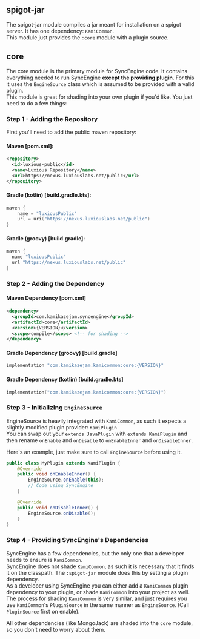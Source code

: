 ## spigot-jar
The spigot-jar module compiles a jar meant for installation on a spigot server. It has one dependency: `KamiCommon`.  
This module just provides the `:core` module with a plugin source.

## core
The core module is the primary module for SyncEngine code. It contains everything needed to run SyncEngine **except the providing plugin**. For this it uses the `EngineSource` class which is assumed to be provided with a valid plugin.  
This module is great for shading into your own plugin if you'd like. You just need to do a few things:

### Step 1 - Adding the Repository
First you'll need to add the public maven repository:
#### Maven [pom.xml]:
```xml
<repository>
  <id>luxious-public</id>
  <name>Luxious Repository</name>
  <url>https://nexus.luxiouslabs.net/public</url>
</repository>
```
#### Gradle (kotlin) [build.gradle.kts]:
```kotlin
maven {
    name = "luxiousPublic"
    url = uri("https://nexus.luxiouslabs.net/public")
}
```
#### Gradle (groovy) [build.gradle]:
```groovy
maven {
  name "luxiousPublic"
  url "https://nexus.luxiouslabs.net/public"
}
```

### Step 2 - Adding the Dependency
#### Maven Dependency [pom.xml]
```xml
<dependency>
  <groupId>com.kamikazejam.syncengine</groupId>
  <artifactId>core</artifactId>
  <version>{VERSION}</version>
  <scope>compile</scope> <!-- for shading -->
</dependency>
```

#### Gradle Dependency (groovy) [build.gradle]
```groovy
implementation "com.kamikazejam.kamicommon:core:{VERSION}"
```

#### Gradle Dependency (kotlin) [build.gradle.kts]
```kotlin
implementation("com.kamikazejam.kamicommon:core:{VERSION}")
```


### Step 3 - Initializing `EngineSource`
EngineSource is heavily integrated with `KamiCommon`, as such it expects a slightly modified plugin provider: `KamiPlugin`  
You can swap out your `extends JavaPlugin` with `extends KamiPlugin` and then rename `onEnable` and `onDisable` to `onEnableInner` and `onDisableInner`.

Here's an example, just make sure to call `EngineSource` before using it.
```java
public class MyPlugin extends KamiPlugin {
    @Override
    public void onEnableInner() {
        EngineSource.onEnable(this);
        // Code using SyncEngine
    }

    @Override
    public void onDisableInner() {
        EngineSource.onDisable();
    }
}
```

### Step 4 - Providing SyncEngine's Dependencies
SyncEngine has a few dependencies, but the only one that a developer needs to ensure is `KamiCommon`.  
SyncEngine does not shade `KamiCommon`, as such it is necessary that it finds it on the classpath. The `:spigot-jar` module does this by setting a plugin dependency.  
As a developer using SyncEngine you can either add a `KamiCommon` plugin dependency to your plugin, or shade `KamiCommon` into your project as well.  
The process for shading `KamiCommon` is very similar, and just requires you use `KamiCommon`'s `PluginSource` in the same manner as `EngineSource`. (Call `PluginSource` first on enable).  

All other dependencies (like MongoJack) are shaded into the `core` module, so you don't need to worry about them.



